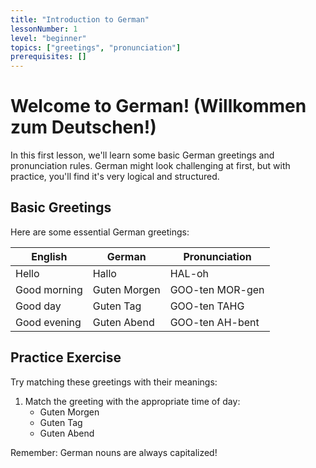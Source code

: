 ```yaml
---
title: "Introduction to German"
lessonNumber: 1
level: "beginner"
topics: ["greetings", "pronunciation"]
prerequisites: []
---
```


# Welcome to German! (Willkommen zum Deutschen!)

In this first lesson, we'll learn some basic German greetings and pronunciation rules. German might look challenging at first, but with practice, you'll find it's very logical and structured.

## Basic Greetings

Here are some essential German greetings:

| English | German | Pronunciation |
|---------|---------|--------------|
| Hello | Hallo | HAL-oh |
| Good morning | Guten Morgen | GOO-ten MOR-gen |
| Good day | Guten Tag | GOO-ten TAHG |
| Good evening | Guten Abend | GOO-ten AH-bent |

## Practice Exercise

Try matching these greetings with their meanings:

1. Match the greeting with the appropriate time of day:
   - Guten Morgen
   - Guten Tag
   - Guten Abend

Remember: German nouns are always capitalized!
